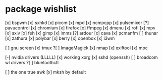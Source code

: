 # package wishlist

[x] bspwm
[x] sxhkd
[x] picom
[x] mpd
[x] ncmpcpp
[x] pulsemixer
[?] pavucontrol
[x] chromium
[x] firefox
[x] ffmpeg
[x] dmenu
[x] rofi
[x] mpv
[x] sxiv
[x] feh
[x] gimp
[x] lmms
[?] ardour
[x] cava
[x] pcmanfm
[ ] thunar
[x] zathura
[x] polybar
[x] berry
[x] openbox
[x] i3wm

[ ] gnu screen
[x] tmux
?[ ] ImageMagick
[x] nmap
[x] exiftool
[x] mpc

[-] nvidia drivers (LLLLL)
[x] working xorg
[x] sshd (openssh)
[ ] broadcom wl drivers
?[ ] bluetoothctl



[ ] the one true awk
[x] mksh by default
